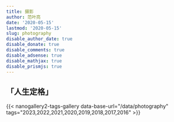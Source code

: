```yaml
---
title: 摄影
author: 范叶亮
date: '2020-05-15'
lastmod: '2020-05-15'
slug: photography
disable_author_date: true
disable_donate: true
disable_comments: true
disable_adsense: true
disable_mathjax: true
disable_prismjs: true
---
```


## 「人生定格」

{{< nanogallery2-tags-gallery data-base-url="/data/photography" tags="2023,2022,2021,2020,2019,2018,2017,2016" >}}
